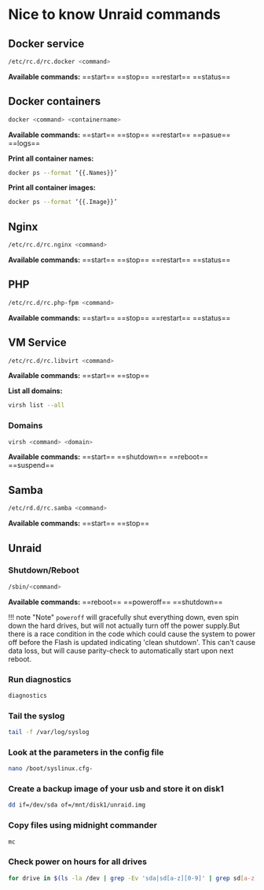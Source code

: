 
# Nice to know Unraid commands

## Docker service

```bash
/etc/rc.d/rc.docker <command>
```

**Available commands:**
==start== ==stop== ==restart== ==status==

## Docker containers

```bash
docker <command> <containername>
```

**Available commands:**
==start== ==stop== ==restart== ==pasue== ==logs==

**Print all container names:**

```bash
docker ps --format ‘{{.Names}}’
```

**Print all container images:**

```bash
docker ps --format ‘{{.Image}}’
```

## Nginx

```bash
/etc/rc.d/rc.nginx <command>
```

**Available commands:**
==start== ==stop== ==restart== ==status==

## PHP

```bash
/etc/rc.d/rc.php-fpm <command>
```

**Available commands:**
==start== ==stop== ==restart== ==status==

## VM Service

```bash
/etc/rc.d/rc.libvirt <command>
```

**Available commands:**
==start== ==stop==

**List all domains:**

```bash
virsh list --all
```

### Domains

```bash
virsh <command> <domain>
```

**Available commands:**
==start== ==shutdown== ==reboot== ==suspend==

## Samba

```bash
/etc/rd.d/rc.samba <command>
```

**Available commands:**
==start== ==stop==

## Unraid

### Shutdown/Reboot

```bash
/sbin/<command>
```

**Available commands:**
==reboot== ==poweroff== ==shutdown==

!!! note "Note"
    `poweroff` will gracefully shut everything down, even spin down the hard drives,
    but will not actually turn off the power supply.But there is a race condition in the code
    which could cause the system to power off before the Flash is updated indicating 'clean shutdown'.
    This can't cause data loss, but will cause parity-check to automatically start upon next reboot.

### Run diagnostics

```bash
diagnostics
```

### Tail the syslog

```bash
tail -f /var/log/syslog
```

### Look at the parameters in the config file

```bash
nano /boot/syslinux.cfg-
```

### Create a backup image of your usb and store it on disk1

```bash
dd if=/dev/sda of=/mnt/disk1/unraid.img
```

### Copy files using midnight commander

```bash
mc
```

### Check power on hours for all drives

```bash
for drive in $(ls -la /dev | grep -Ev 'sda|sd[a-z][0-9]' | grep sd[a-z] | awk '{print $10}'); do hours=$(smartctl --all /dev/${drive} | grep Power_On_Hours | awk '{print $10}'); echo "Power on Hours for ${drive}: ${hours}"; echo ''; done
```

